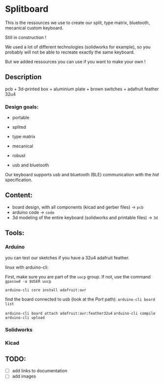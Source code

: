 # Splitboard

This is the ressources we use to create our split, type matrix, bluetooth, mecanical custom keyboard.


Still in construction !

We used a lot of different technologies (solidworks for example), so you probably will not be able to recreate exactly the same keyboard.

But we added ressources you can use if you want to make your own !

## Description

pcb + 3d-printed box + aluminium plate + brown switches + adafruit feather 32u4

### Design goals:

- portable

- splited


- type matrix


- mecanical


- robust


- usb and bluetooth

Our keyboard supports usb and bluetooth (BLE) communication with the *hid* specification.


## Content:

 - board design, with all components (kicad and gerber files) -> `pcb`
 - arduino code -> `code`
 - 3d modeling of the entire keyboard (solidworks and printable files) -> `3d`


## Tools:

### Arduino

you can test our sketches if you have a 32u4 adafruit feather.


linux with arduino-cli:

First, make sure you are part of the `uucp` group.
If not, use the command `gpasswd -a $USER uucp`

`arduino-cli core install adafruit:avr`

find the board connected to usb (look at the *Port* path):
`arduino-cli board list` 

`arduino-cli board attach adafruit:avr:feather32u4`
`arduino-cli compile`
`arduino-cli upload`

### Solidworks

### Kicad

## TODO:

- [ ] add links to documentation
- [ ] add images
